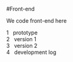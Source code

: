 #Front-end 

We code front-end here  

1 &nbsp; prototype  
2 &nbsp; version 1  
3 &nbsp; version 2  
4 &nbsp; development log

